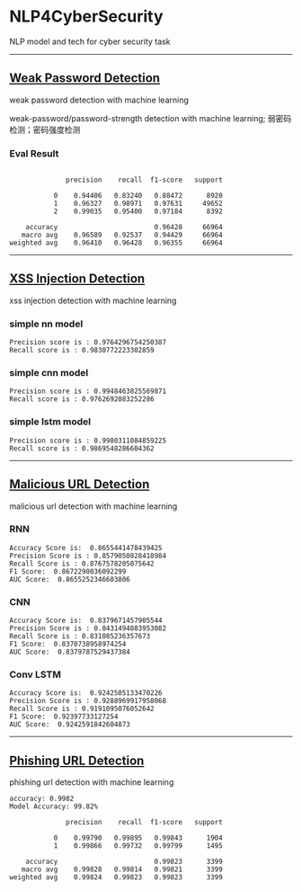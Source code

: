 # **NLP4CyberSecurity**

NLP  model and tech  for cyber security task







---


## [**Weak Password Detection**](./01_weak_password_detect.ipynb)

weak password detection with machine learning

weak-password/password-strength detection with machine learning; 弱密码检测；密码强度检测

### **Eval Result**

```

              precision    recall  f1-score   support

           0    0.94406   0.83240   0.88472      8920
           1    0.96327   0.98971   0.97631     49652
           2    0.99035   0.95400   0.97184      8392

    accuracy                        0.96428     66964
   macro avg    0.96589   0.92537   0.94429     66964
weighted avg    0.96410   0.96428   0.96355     66964

```


---

## [**XSS Injection Detection**](02_xss_injection_detect.ipynb)

xss injection detection with machine learning

### **simple nn model**

```
Precision score is : 0.9764296754250387
Recall score is : 0.9830772223302859
```

### **simple cnn model**

```
Precision score is : 0.9948463825569871
Recall score is : 0.9762692083252286
```

### **simple lstm model**

```
Precision score is : 0.9980311084859225
Recall score is : 0.9869548286604362
```
---

## [**Malicious URL Detection**](03_malicious_url_detect.ipynb)

malicious url detection with machine learning

### **RNN**

```
Accuracy Score is:  0.8655441478439425
Precision Score is : 0.8579050828418984
Recall Score is : 0.8767578205075642
F1 Score:  0.8672290036092299
AUC Score:  0.8655252346603806
```

### **CNN**

```
Accuracy Score is:  0.8379671457905544
Precision Score is : 0.8431494883953082
Recall Score is : 0.831085236357673
F1 Score:  0.8370738958974254
AUC Score:  0.8379787529437384
```


### **Conv LSTM**

```
Accuracy Score is:  0.9242505133470226
Precision Score is : 0.9288969917958068
Recall Score is : 0.9191095076052642
F1 Score:  0.92397733127254
AUC Score:  0.9242591842604873
```

---

## [**Phishing URL Detection**](04_phishing_url_detect.ipynb)

phishing url detection with machine learning

```
accuracy: 0.9982
Model Accuracy: 99.82%
```

```
              precision    recall  f1-score   support

           0    0.99790   0.99895   0.99843      1904
           1    0.99866   0.99732   0.99799      1495

    accuracy                        0.99823      3399
   macro avg    0.99828   0.99814   0.99821      3399
weighted avg    0.99824   0.99823   0.99823      3399

```